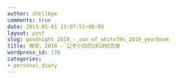 ```yaml
---
author: shellbye
comments: true
date: 2011-01-01 13:07:51+00:00
layout: post
slug: goodnight_2010_-_son_of_white39s_2010_yearbook
title: 晚安，2010 - 公子小白的2010纪念册
wordpress_id: 178
categories:
- personal_diary
---
```



